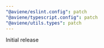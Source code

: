 ```yaml
---
"@aviene/eslint.config": patch
"@aviene/typescript.config": patch
"@aviene/utils.types": patch
---
```


Initial release
